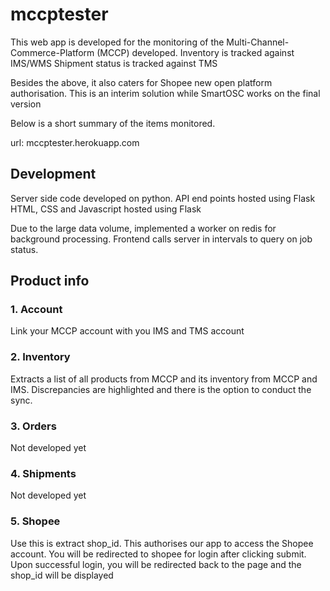 # mccptester

This web app is developed for the monitoring of the Multi-Channel-Commerce-Platform (MCCP) developed. 
Inventory is tracked against IMS/WMS
Shipment status is tracked against TMS

Besides the above, it also caters for Shopee new open platform authorisation. This is an interim solution while SmartOSC works on the final version

Below is a short summary of the items monitored.

url: mccptester.herokuapp.com

## Development
Server side code developed on python.
API end points hosted using Flask
HTML, CSS and Javascript hosted using Flask

Due to the large data volume, implemented a worker on redis for background processing. Frontend calls server in intervals to query on job status.

## Product info
### 1. Account
Link your MCCP account with you IMS and TMS account

### 2. Inventory
Extracts a list of all products from MCCP and its inventory from MCCP and IMS. Discrepancies are highlighted and there is the option to conduct the sync.

### 3. Orders
Not developed yet

### 4. Shipments
Not developed yet

### 5. Shopee
Use this is extract shop_id. This authorises our app to access the Shopee account. You will be redirected to shopee for login after clicking submit. Upon successful login, you will be redirected back to the page and the shop_id will be displayed
